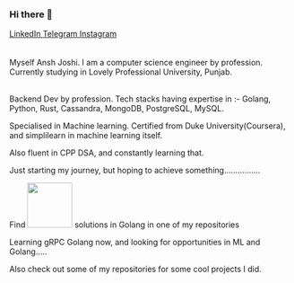 ### Hi there 👋

<a href="https://www.linkedin.com/in/ansh-joshi-626bb8184/" rel="nofollow">
  LinkedIn
</a>

<a href="https://t.me/ansh_joshi" rel="nofollow">
  Telegram
</a>

<a href="https://instagram.com/anshjoshi5461/" rel="nofollow">
  Instagram
</a>
<br>

<br>
<br>
Myself Ansh Joshi. I am a computer science engineer by profession. Currently studying in Lovely Professional University, Punjab.<br><br>

Backend Dev by profession. Tech stacks having expertise in :- Golang, Python, Rust, Cassandra, MongoDB, PostgreSQL, MySQL. <br>

Specialised in Machine learning. Certified from Duke University(Coursera), and simplilearn in machine learning itself.

Also fluent in CPP DSA, and constantly learning that. 

Just starting my journey, but hoping to achieve something................


Find <img width=80 src = "https://img.shields.io/badge/Exercism-009CAB?style=for-the-badge&logo=exercism&logoColor=white"/> solutions in Golang in one of my repositories

Learning gRPC Golang now, and looking for opportunities in ML and Golang.....

Also check out some of my repositories for some cool projects I did.

<br>
<br>
